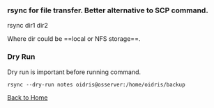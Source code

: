 ### rsync for file transfer. Better alternative to SCP command.
rsync dir1 dir2

Where dir could be ==local or NFS storage==.


### Dry Run
Dry run is important before running command.

`rsync --dry-run notes oidris@osserver:/home/oidris/backup`


[Back to Home](index.md)


